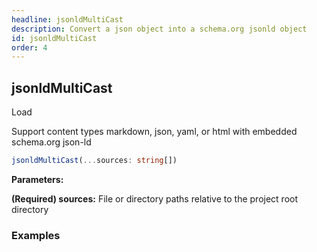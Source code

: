 ```yaml
---
headline: jsonldMultiCast
description: Convert a json object into a schema.org jsonld object
id: jsonldMultiCast
order: 4
---
```


## jsonldMultiCast

<p class="lead">Load </p>

<p class="lead">Support content types markdown, json, yaml, or html with embedded schema.org json-ld</p>

```ts
jsonldMultiCast(...sources: string[])
```

__Parameters:__

<span class="text-primary">__(Required) sources:__</span> File or directory paths relative to the project root directory

### __Examples__